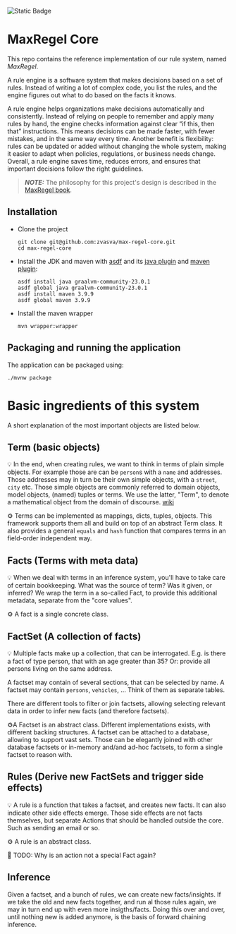 ![Static Badge](https://img.shields.io/badge/JVM-21-orange)


# MaxRegel Core

This repo contains the reference implementation of our rule system, named _MaxRegel_.

A rule engine is a software system that makes decisions based on a set of rules. Instead of writing a lot of complex code, you list the rules, and the engine figures out what to do based on the facts it knows.

A rule engine helps organizations make decisions automatically and consistently. Instead of relying on people to remember and apply many rules by hand, the engine checks information against clear “if this, then that” instructions. This means decisions can be made faster, with fewer mistakes, and in the same way every time. Another benefit is flexibility: rules can be updated or added without changing the whole system, making it easier to adapt when policies, regulations, or business needs change. Overall, a rule engine saves time, reduces errors, and ensures that important decisions follow the right guidelines.

> **_NOTE:_**  The philosophy for this project's design is described in the [MaxRegel book](https://github.com/zvasva/max-regel-book).

## Installation

- Clone the project

  ```shell script
  git clone git@github.com:zvasva/max-regel-core.git
  cd max-regel-core
  ```

- Install the JDK and maven with [asdf](https://asdf-vm.com/) and its [java plugin](https://github.com/halcyon/asdf-java) and [maven plugin](https://github.com/halcyon/asdf-maven):

  ```shell script
  asdf install java graalvm-community-23.0.1
  asdf global java graalvm-community-23.0.1
  asdf install maven 3.9.9
  asdf global maven 3.9.9
  ```

- Install the maven wrapper

  ```shell script
  mvn wrapper:wrapper
  ```

## Packaging and running the application

The application can be packaged using:

```shell script
./mvnw package
```


# Basic ingredients of this system

A short explanation of the most important objects are listed below.

## Term (basic objects)
💡 In the end, when creating rules, we want to think in terms of plain simple objects.
For example those are can be `person`s with a `name` and addresses. Those addresses may in turn be their own simple objects, with a `street`, `city` etc.
Those simple objects are commonly referred to domain objects, model objects, (named) tuples or terms. We use the latter, "Term", to denote a mathematical object from the domain of discourse. [wiki](https://en.wikipedia.org/wiki/Term_(logic))

⚙️ Terms can be implemented as mappings, dicts, tuples, objects. This framework supports them all and build on top of an abstract Term class. It also provides a general `equals` and `hash` function that compares terms in an field-order independent way.


## Facts (Terms with meta data)
💡 When we deal with terms in an inference system, you'll have to take care of certain bookkeeping. What was the source of term? Was it given, or inferred?
We wrap the term in a so-called Fact, to provide this additional metadata, separate from the "core values".

⚙️ A fact is a single concrete class.

## FactSet (A collection of facts)
💡 Multiple facts make up a collection, that can be interrogated.
E.g. is there a fact of type person, that with an age greater than 35?
Or: provide all persons living on the same address.

A factset may contain of several sections, that can be selected by name.
A factset may contain `persons`, `vehicles`, ... Think of them as separate tables.

There are different tools to filter or join factsets, allowing selecting relevant data in order to infer new facts (and therefore factsets).

⚙️A Factset is an abstract class. Different implementations exists, with different backing structures.
A factset can be attached to a database, allowing to support vast sets. Those can be elegantly joined with other database factsets or in-memory and/and ad-hoc factsets, to form a single factset to reason with.

## Rules (Derive new FactSets and trigger side effects)
💡 A rule is a function that takes a factset, and creates new facts. It can also indicate other side effects emerge. Those side effects are not facts themselves, but separate Actions that should be handled outside the core. Such as sending an email or so.

⚙️ A rule is an abstract class.

🤔 TODO: Why is an action not a special Fact again?

## Inference

Given a factset, and a bunch of rules, we can create new facts/insights. If we take the old and new facts together, and run al those rules again, we may in turn end up with even more insigths/facts.
Doing this over and over, until nothing new is added anymore, is the basis of forward chaining inference.
